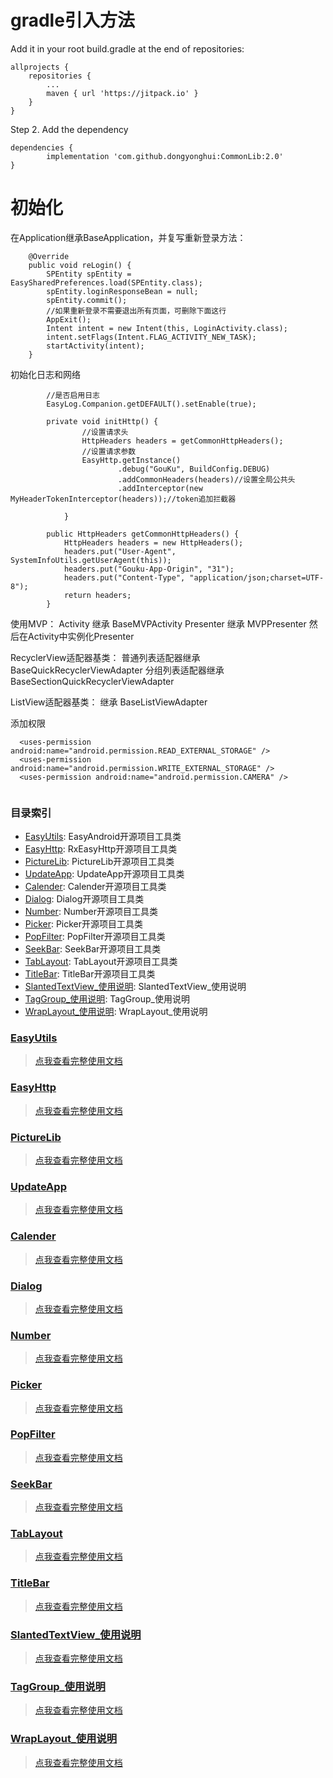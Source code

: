 # gradle引入方法
Add it in your root build.gradle at the end of repositories:

	allprojects {
		repositories {
			...
			maven { url 'https://jitpack.io' }
		}
	}
Step 2. Add the dependency

	dependencies {
	        implementation 'com.github.dongyonghui:CommonLib:2.0'
	}
# 初始化

在Application继承BaseApplication，并复写重新登录方法：
```
    @Override
    public void reLogin() {
        SPEntity spEntity = EasySharedPreferences.load(SPEntity.class);
        spEntity.loginResponseBean = null;
        spEntity.commit();
        //如果重新登录不需要退出所有页面，可删除下面这行
        AppExit();
        Intent intent = new Intent(this, LoginActivity.class);
        intent.setFlags(Intent.FLAG_ACTIVITY_NEW_TASK);
        startActivity(intent);
    }
```
初始化日志和网络
```
        //是否启用日志
        EasyLog.Companion.getDEFAULT().setEnable(true);
        
        private void initHttp() {
                //设置请求头
                HttpHeaders headers = getCommonHttpHeaders();
                //设置请求参数
                EasyHttp.getInstance()
                        .debug("GouKu", BuildConfig.DEBUG)
                        .addCommonHeaders(headers)//设置全局公共头
                        .addInterceptor(new MyHeaderTokenInterceptor(headers));//token追加拦截器
        
            }
        
        public HttpHeaders getCommonHttpHeaders() {
            HttpHeaders headers = new HttpHeaders();
            headers.put("User-Agent", SystemInfoUtils.getUserAgent(this));
            headers.put("Gouku-App-Origin", "31");
            headers.put("Content-Type", "application/json;charset=UTF-8");
            return headers;
        }
```

使用MVP：
Activity 继承 BaseMVPActivity
Presenter 继承 MVPPresenter<T : MVPView>
然后在Activity中实例化Presenter

RecyclerView适配器基类：
普通列表适配器继承 BaseQuickRecyclerViewAdapter<T>
分组列表适配器继承 BaseSectionQuickRecyclerViewAdapter<T extends SectionEntity>

ListView适配器基类：
继承 BaseListViewAdapter

添加权限

```
  <uses-permission android:name="android.permission.READ_EXTERNAL_STORAGE" />
  <uses-permission android:name="android.permission.WRITE_EXTERNAL_STORAGE" />
  <uses-permission android:name="android.permission.CAMERA" />
    
```


### 目录索引
- [EasyUtils](#EasyUtils): EasyAndroid开源项目工具类
- [EasyHttp](#EasyHttp): RxEasyHttp开源项目工具类
- [PictureLib](#PictureLib): PictureLib开源项目工具类
- [UpdateApp](#UpdateApp): UpdateApp开源项目工具类
- [Calender](#Calender): Calender开源项目工具类
- [Dialog](#Dialog): Dialog开源项目工具类
- [Number](#Number): Number开源项目工具类
- [Picker](#Picker): Picker开源项目工具类
- [PopFilter](#PopFilter): PopFilter开源项目工具类
- [SeekBar](#SeekBar): SeekBar开源项目工具类
- [TabLayout](#TabLayout): TabLayout开源项目工具类
- [TitleBar](#TitleBar): TitleBar开源项目工具类
- [SlantedTextView_使用说明](#SlantedTextView_使用说明): SlantedTextView_使用说明
- [TagGroup_使用说明](#TagGroup_使用说明): TagGroup_使用说明
- [WrapLayout_使用说明](#WrapLayout_使用说明): WrapLayout_使用说明

### [EasyUtils](./docs/EASY_README.md)
> [点我查看完整使用文档](./docs/EASY_README.md)
### [EasyHttp](./docs/EasyHttp_README.md)
> [点我查看完整使用文档](./docs/EasyHttp_README.md)
### [PictureLib](./docs/Picture_README.md)
> [点我查看完整使用文档](./docs/Picture_README.md)
### [UpdateApp](./docs/UpdateApp_README.md)
> [点我查看完整使用文档](./docs/UpdateApp_README.md)
### [Calender](./docs/Calender_README.md)
> [点我查看完整使用文档](./docs/Calender_README.md)
### [Dialog](./docs/Dialog_README.md)
> [点我查看完整使用文档](./docs/Dialog_README.md)
### [Number](./docs/Number_README.md)
> [点我查看完整使用文档](./docs/Number_README.md)
### [Picker](./docs/Picker_README.md)
> [点我查看完整使用文档](./docs/Picker_README.md)
### [PopFilter](./docs/PopFilter_README.md)
> [点我查看完整使用文档](./docs/PopFilter_README.md)
### [SeekBar](./docs/SeekBar_README.md)
> [点我查看完整使用文档](./docs/SeekBar_README.md)
### [TabLayout](./docs/TabLayout_README.md)
> [点我查看完整使用文档](./docs/TabLayout_README.md)
### [TitleBar](./docs/TitleBar_README.md)
> [点我查看完整使用文档](./docs/TitleBar_README.md)
### [SlantedTextView_使用说明](./docs/SlantedTextView_使用说明.md)
> [点我查看完整使用文档](./docs/SlantedTextView_使用说明.md)
### [TagGroup_使用说明](./docs/TagGroup_使用说明.md)
> [点我查看完整使用文档](./docs/TagGroup_使用说明.md)
### [WrapLayout_使用说明](./docs/WrapLayout_使用说明.md)
> [点我查看完整使用文档](./docs/WrapLayout_使用说明.md)
